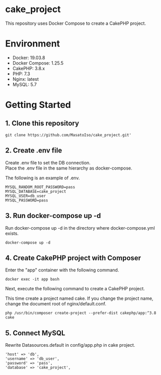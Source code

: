 # cake_project
This repository uses Docker Compose to create a CakePHP project.

# Environment
- Docker: 19.03.8
- Docker Compose: 1.25.5
- CakePHP: 3.8.x
- PHP: 7.3
- Nginx: latest
- MySQL: 5.7

# Getting Started

## 1. Clone this repository    

```
git clone https://github.com/MasatoIso/cake_project.git'
```

## 2. Create .env file  
Create .env file to set the DB connection.  
Place the .env file in the same hierarchy as docker-compose.

The following is an example of .env.

```.env
MYSQL_RANDOM_ROOT_PASSWORD=pass
MYSQL_DATABASE=cake_project
MYSQL_USER=db_user
MYSQL_PASSWORD=pass
```


## 3. Run docker-compose up -d  
Run docker-compose up -d in the directory where docker-compose.yml exists.

```
docker-compose up -d
```

## 4. Create CakePHP project with Composer  
Enter the "app" container with the following command.

```
docker exec -it app bash
```

Next, execute the following command to create a CakePHP project.  

This time create a project named cake. If you change the project name, change the document root of nginx/default.conf.

```
php /usr/bin/composer create-project --prefer-dist cakephp/app:^3.8 cake
```

## 5. Connect MySQL  

Rewrite Datasources.default in config/app.php in cake project.  
 
 ```php:config/app.php
 'host' => 'db',
 'username' => 'db_user',
 'password' => 'pass',
 'database' => 'cake_project',
```

